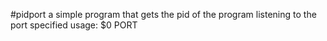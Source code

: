 #pidport
  a simple program that gets the pid of the program listening to the port specified 
  usage: $0 PORT
